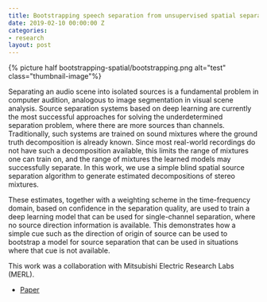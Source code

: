 ```yaml
---
title: Bootstrapping speech separation from unsupervised spatial separation
date: 2019-02-10 00:00:00 Z
categories:
- research
layout: post
---
```


{% picture half bootstrapping-spatial/bootstrapping.png alt="test" class="thumbnail-image"%}

Separating an audio scene into isolated sources is a fundamental problem in computer audition, analogous to image segmentation in visual scene analysis. Source separation systems based on deep learning are currently the most successful approaches for solving the underdetermined separation problem, where there are more sources than channels. Traditionally, such systems are trained on sound mixtures where the ground truth decomposition is already known. Since most real-world recordings do not have such a decomposition available, this limits the range of mixtures one can train on, and the range of mixtures the learned models may successfully separate. In this work, we use a simple blind spatial source separation algorithm to generate estimated decompositions of stereo mixtures. 

<!--more-->

These estimates, together with a weighting scheme in the time-frequency domain, based on confidence in the separation quality, are used to train a deep learning model that can be used for single-channel separation, where no source direction information is available. This demonstrates how a simple cue such as the direction of origin of source can be used to bootstrap a model for source separation that can be used in situations where that cue is not available.


<!-- {% picture half bootstrapping-spatial/deep_clustering.png alt="test" class="thumbnail-image"%}

{% picture half bootstrapping-spatial/confidence.png alt="test" class="thumbnail-image"%}

{% picture half bootstrapping-spatial/results.png alt="test" class="thumbnail-image"%} -->


This work was a collaboration with Mitsubishi Electric Research Labs (MERL). 

- [Paper](/public/papers/seetharaman_bootstrapping_icassp19.pdf)


